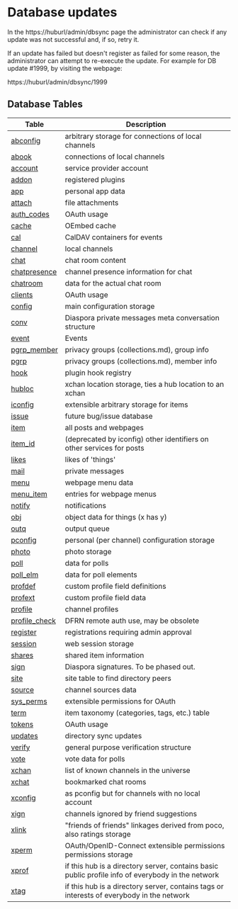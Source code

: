 # Database updates

In the https://huburl/admin/dbsync page the administrator can check if any update was not successful and, if so, retry it.

If an update has failed but doesn't register as failed for some reason, the administrator can attempt to re-execute the update. For example for DB update #1999, by visiting the webpage:

https://huburl/admin/dbsync/1999


## Database Tables

| Table                                                                 | Description                                                          |
|----------------------------------------------------------------------|----------------------------------------------------------------------|
| [abconfig](db_abconfig.md)                      | arbitrary storage for connections of local channels                  |
| [abook](db_abook.md)                            | connections of local channels                                        |
| [account](db_account.md)                        | service provider account                                             |
| [addon](db_addon.md)                            | registered plugins                                                   |
| [app](db_app.md)                                | personal app data                                                    |
| [attach](db_attach.md)                          | file attachments                                                     |
| [auth_codes](db_auth_codes.md)                  | OAuth usage                                                          |
| [cache](db_cache.md)                            | OEmbed cache                                                         |
| [cal](db_cal.md)                                | CalDAV containers for events                                         |
| [channel](db_channel.md)                        | local channels                                                       |
| [chat](db_chat.md)                              | chat room content                                                    |
| [chatpresence](db_chatpresence.md)              | channel presence information for chat                                |
| [chatroom](db_chatroom.md)                      | data for the actual chat room                                        |
| [clients](db_clients.md)                        | OAuth usage                                                          |
| [config](db_config.md)                          | main configuration storage                                           |
| [conv](db_conv.md)                              | Diaspora private messages meta conversation structure                |
| [event](db_event.md)                            | Events                                                               |
| [pgrp_member](db_pgrp_member)                | privacy groups (collections.md), group info                             |
| [pgrp](db_pgrp)                              | privacy groups (collections.md), member info                            |
| [hook](db_hook.md)                              | plugin hook registry                                                 |
| [hubloc](db_hubloc.md)                          | xchan location storage, ties a hub location to an xchan              |
| [iconfig](db_iconfig.md)                        | extensible arbitrary storage for items                               |
| [issue](db_issue.md)                            | future bug/issue database                                            |
| [item](db_item.md)                              | all posts and webpages                                               |
| [item_id](db_item_id.md)                        | (deprecated by iconfig) other identifiers on other services for posts|
| [likes](db_likes.md)                            | likes of 'things'                                                    |
| [mail](db_mail.md)                              | private messages                                                     |
| [menu](db_menu.md)                              | webpage menu data                                                    |
| [menu_item](db_menu_item.md)                    | entries for webpage menus                                            |
| [notify](db_notify.md)                          | notifications                                                        |
| [obj](db_obj.md)                                | object data for things (x has y)                                     |
| [outq](db_outq.md)                              | output queue                                                         |
| [pconfig](db_pconfig.md)                        | personal (per channel) configuration storage                         |
| [photo](db_photo.md)                            | photo storage                                                        |
| [poll](db_poll.md)                              | data for polls                                                       |
| [poll_elm](db_poll_elm.md)                      | data for poll elements                                               |
| [profdef](db_profdef.md)                        | custom profile field definitions                                     |
| [profext](db_profext.md)                        | custom profile field data                                            |
| [profile](db_profile.md)                        | channel profiles                                                     |
| [profile_check](db_profile_check.md)            | DFRN remote auth use, may be obsolete                                |
| [register](db_register.md)                      | registrations requiring admin approval                               |
| [session](db_session.md)                        | web session storage                                                  |
| [shares](db_shares.md)                          | shared item information                                              |
| [sign](db_sign.md)                              | Diaspora signatures. To be phased out.                               |
| [site](db_site.md)                              | site table to find directory peers                                   |
| [source](db_source.md)                          | channel sources data                                                 |
| [sys_perms](db_sys_perms.md)                    | extensible permissions for OAuth                                     |
| [term](db_term.md)                              | item taxonomy (categories, tags, etc.) table                         |
| [tokens](db_tokens.md)                          | OAuth usage                                                          |
| [updates](db_updates.md)                        | directory sync updates                                               |
| [verify](db_verify.md)                          | general purpose verification structure                               |
| [vote](db_vote.md)                              | vote data for polls                                                  |
| [xchan](db_xchan.md)                            | list of known channels in the universe                               |
| [xchat](db_xchat.md)                            | bookmarked chat rooms                                                |
| [xconfig](db_xconfig.md)                        | as pconfig but for channels with no local account                    |
| [xign](db_xign.md)                              | channels ignored by friend suggestions                               |
| [xlink](db_xlink.md)                            | "friends of friends" linkages derived from poco, also ratings storage|
| [xperm](db_xperm.md)                            | OAuth/OpenID-Connect extensible permissions permissions storage      |
| [xprof](db_xprof.md)                            | if this hub is a directory server, contains basic public profile info of everybody in the network |
| [xtag](db_xtag.md)                              | if this hub is a directory server, contains tags or interests of everybody in the network        |
